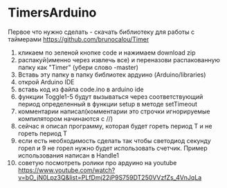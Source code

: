 # TimersArduino

Первое что нужно сделать - скачать библиотеку для работы с таймерами
https://github.com/brunocalou/Timer



1. кликаем по зеленой кнопке code и нажимаем download zip
2. распакуй(именно через извлечь все) и переназови распакованную папку как "Timer" (убери слово -master)
3. Вставь эту папку в папку библиотек ардуино (Arduino/libraries)
4. открой Arduino IDE
5. вставь код из файла code.ino в arduino ide
6. функции Toggle1-5 будут вызываться через соответствующий период определенный в функции setup в методе setTimeout
7. комментарии написал(комментарии это строчки игнорируемые компилятором начинаются с //)
8. сейчас я описал программу, которая будет гореть период T и не гореть период T
9. если есть необходимость сделать так чтобы светодиод секунду горел и 9 не горел нужно будет использовать счетчик. Пример использования написан в Handle1
10. советую посмотреть ролики про ардуино на youtube https://www.youtube.com/watch?v=bO_jN0Lpz3Q&list=PLfDmj22jP9S759DT250VVzfZs_4VnJqLa